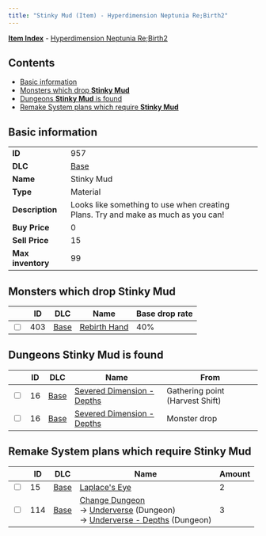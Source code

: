 ```yaml
---
title: "Stinky Mud (Item) - Hyperdimension Neptunia Re;Birth2"
---
```


[**Item Index**](/neptunia/rb2/item/index.html) - [Hyperdimension Neptunia Re;Birth2](/neptunia/rb2)

## Contents

- [Basic information](#basic-information)
- [Monsters which drop **Stinky Mud**](#monsters-which-drop-stinky-mud)
- [Dungeons **Stinky Mud** is found](#dungeons-stinky-mud-is-found)
- [Remake System plans which require **Stinky Mud**](#remake-system-plans-which-require-stinky-mud)

## Basic information

|   |   |
| -- | -- |
| **ID** | 957 |
| **DLC** | [Base](/neptunia/rb2/dlc/0-base.html) |
| **Name** | Stinky Mud |
| **Type** | Material |
| **Description** | Looks like something to use when creating Plans. Try and make as much as you can! |
| **Buy Price** | 0 |
| **Sell Price** | 15 |
| **Max inventory** | 99 |

## Monsters which drop **Stinky Mud**

|    | ID | DLC | Name | Base drop rate |
| -- | -- | --- | ---- | -------------- |
| <input type="checkbox" id="rb2-monster-0-403" class="trackbox" /> | 403 | [Base](/neptunia/rb2/dlc/0-base.html) | [Rebirth Hand](/neptunia/rb2/monster/0-403-rebirth-hand.html) | 40% |

## Dungeons **Stinky Mud** is found

|    | ID | DLC | Name | From |
| -- | -- | --- | ---- | ---- |
| <input type="checkbox" id="rb2-dungeon-0-16" class="trackbox" /> | 16 | [Base](/neptunia/rb2/dlc/0-base.html) | [Severed Dimension - Depths](/neptunia/rb2/dungeon/0-16-severed-dimension-depths.html) | Gathering point (Harvest Shift) |
| <input type="checkbox" id="rb2-dungeon-0-16" class="trackbox" /> | 16 | [Base](/neptunia/rb2/dlc/0-base.html) | [Severed Dimension - Depths](/neptunia/rb2/dungeon/0-16-severed-dimension-depths.html) | Monster drop |

## Remake System plans which require **Stinky Mud**

|    | ID | DLC | Name | Amount |
| -- | -- | --- | ---- | ------ |
| <input type="checkbox" id="rb2-remake-0-15" class="trackbox" /> | 15 | [Base](/neptunia/rb2/dlc/0-base.html) | [Laplace's Eye](/neptunia/rb2/remake/0-15-laplaces-eye.html) | 2 |
| <input type="checkbox" id="rb2-remake-0-114" class="trackbox" /> | 114 | [Base](/neptunia/rb2/dlc/0-base.html) | [Change Dungeon](/neptunia/rb2/remake/0-114-change-dungeon.html)<br />→ [Underverse](/neptunia/rb2/dungeon/0-13-underverse.html) (Dungeon)<br />→ [Underverse - Depths](/neptunia/rb2/dungeon/0-14-underverse-depths.html) (Dungeon) | 3 |